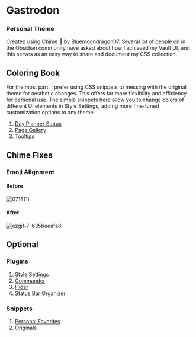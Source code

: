 # Gastrodon

### Personal Theme

Created using [Chime 🔔](https://github.com/Bluemoondragon07/chime-theme) by Bluemoondragon07. Several lot of people on in the Obsidian community have asked about how I achieved my Vault UI, and this serves as an easy way to share and document my CSS collection.

## Coloring Book

For the most part, I prefer using CSS snippets to messing with the original theme for aesthetic changes. This offers far more flexibility and efficiency for personal use. The simple snippets [here](https://github.com/t-if/gastrodon/tree/main/Snippets/Originals/Coloring%20Book) allow you to change colors of different UI elements in Style Settings, adding more fine-tuned customization options to any theme.

1. [Day Planner Status](https://github.com/t-if/gastrodon/blob/main/Snippets/Originals/Coloring%20Book/Day%20Planner%20Status%20Colors.md)
2. [Page Gallery](https://github.com/t-if/gastrodon/blob/main/Snippets/Originals/Coloring%20Book/Page%20Gallery%20Colors.md)
3. [Tooltips](https://github.com/t-if/gastrodon/blob/main/Snippets/Originals/Coloring%20Book/Tooltip%20Colors.md)

## Chime Fixes

### Emoji Alignment

#### Before

![0716(1)](https://github.com/user-attachments/assets/1ee8c751-10bc-4d30-a3a6-59a8644d7138)

#### After

![ezgif-7-635beeafa8](https://github.com/user-attachments/assets/cb584156-15da-4b00-8305-59ce6b03f4f9)


## Optional

### Plugins

1. [Style Settings](https://github.com/mgmeyers/obsidian-style-settings)
2. [Commander](https://github.com/phibr0/obsidian-commander)
3. [Hider](https://github.com/kepano/obsidian-hider)
4. [Status Bar Organizer](https://github.com/Opisek/obsidian-statusbar-organizer)

### Snippets

1. [Personal Favorites](https://github.com/t-if/gastrodon/tree/main/Snippets/Favorites)
2. [Originals](https://github.com/t-if/gastrodon/tree/main/Snippets/Originals)
